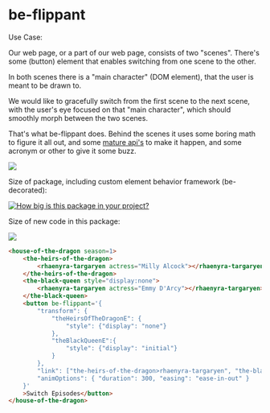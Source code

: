 # be-flippant

Use Case:

Our web page, or a part of our web page, consists of two "scenes".  There's some (button) element that enables switching from one scene to the other.  

In both scenes there is a "main character" (DOM element), that the user is meant to be drawn to.

We would like to gracefully switch from the first scene to the next scene, with the user's eye focused on that "main character", which should smoothly morph between the two scenes.

That's what be-flippant does.  Behind the scenes it uses some boring math to figure it all out, and some [mature api's](https://caniuse.com/web-animation) to make it happen, and some acronym or other to give it some buzz.

<a href="https://nodei.co/npm/be-flippant/"><img src="https://nodei.co/npm/be-flippant.png"></a>

Size of package, including custom element behavior framework (be-decorated):

[![How big is this package in your project?](https://img.shields.io/bundlephobia/minzip/be-flippant?style=for-the-badge)](https://bundlephobia.com/result?p=be-flippant)

Size of new code in this package:

<img src="http://img.badgesize.io/https://cdn.jsdelivr.net/npm/be-flippant?compression=gzip">


```html
<house-of-the-dragon season=1>
    <the-heirs-of-the-dragon>
        <rhaenyra-targaryen actress="Milly Alcock"></rhaenyra-targaryen> 
    </the-heirs-of-the-dragon>
    <the-black-queen style="display:none">
        <rhaenyra-targaryen actress="Emmy D'Arcy"></rhaenyra-targaryen>
    </the-black-queen>
    <button be-flippant='{
        "transform": {
            "theHeirsOfTheDragonE": {
                "style": {"display": "none"}
            },
            "theBlackQueenE":{
                "style": {"display": "initial"}
            }
        },
        "link": ["the-heirs-of-the-dragon>rhaenyra-targaryen", "the-black-queen>rhaenyra-targaryen"],
        "animOptions": { "duration": 300, "easing": "ease-in-out" }
    }'
    >Switch Episodes</button>
</house-of-the-dragon>
```





